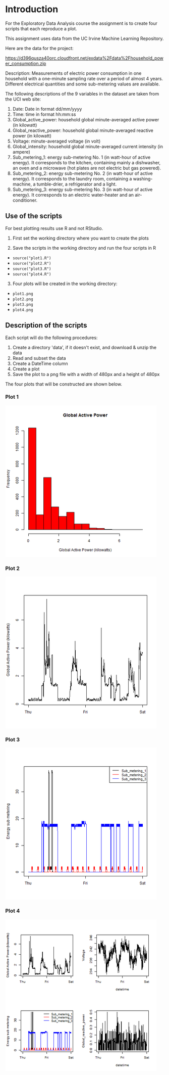 # Introduction

For the Exploratory Data Analysis course the assignment is to create four scripts that each reproduce a plot.

This assignment uses data from the UC Irvine Machine Learning Repository. 

Here are the data for the project: 

<https://d396qusza40orc.cloudfront.net/exdata%2Fdata%2Fhousehold_power_consumption.zip>

Description: Measurements of electric power consumption in one household with a one-minute sampling rate over a period of almost 4 years. Different electrical quantities and some sub-metering values are available.

The following descriptions of the 9 variables in the dataset are taken from the UCI web site:

1. Date: Date in format dd/mm/yyyy
2. Time: time in format hh:mm:ss
3. Global_active_power: household global minute-averaged active power (in kilowatt)
4. Global_reactive_power: household global minute-averaged reactive power (in kilowatt)
5. Voltage: minute-averaged voltage (in volt)
6. Global_intensity: household global minute-averaged current intensity (in ampere)
7. Sub_metering_1: energy sub-metering No. 1 (in watt-hour of active energy). It corresponds to the kitchen, containing mainly a dishwasher, an oven and a microwave (hot plates are not electric but gas powered).
8. Sub_metering_2: energy sub-metering No. 2 (in watt-hour of active energy). It corresponds to the laundry room, containing a washing-machine, a tumble-drier, a refrigerator and a light.
9. Sub_metering_3: energy sub-metering No. 3 (in watt-hour of active energy). It corresponds to an electric water-heater and an air-conditioner.


## Use of the scripts

For best plotting results use R and not RStudio.

1. First set the working directory where you want to create the plots

2. Save the scripts in the working directory and run the four scripts in R 
  - `source("plot1.R")`
  - `source("plot2.R")`
  - `source("plot3.R")`
  - `source("plot4.R")`
  
3. Four plots will be created in the working directory: 
  - `plot1.png`
  - `plot2.png`
  - `plot3.png`
  - `plot4.png`
  
  
## Description of the scripts

Each script will do the following procedures:

1. Create a directory 'data', if it doesn't exist, and download & unzip the data
2. Read and subset the data
3. Create a DateTime column
4. Create a plot
5. Save the plot to a png file with a width of 480px and a height of 480px

The four plots that will be constructed are shown below.

### Plot 1

![plot1](plot1.png) 


### Plot 2

![plot2](plot2.png) 


### Plot 3

![plot3](plot3.png) 


### Plot 4

![plot4](plot4.png) 


